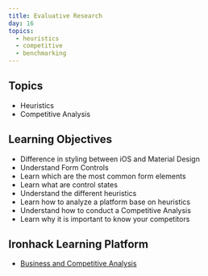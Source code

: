 ```yaml
---
title: Evaluative Research
day: 16
topics:
  - heuristics
  - competitive
  - benchmarking
---
```


Topics
------

- Heuristics
- Competitive Analysis


Learning Objectives
-------------------

- Difference in styling between iOS and Material Design
- Understand Form Controls
- Learn which are the most common form elements
- Learn what are control states
- Understand the different heuristics
- Learn how to analyze a platform base on heuristics
- Understand how to conduct a Competitive Analysis
- Learn why it is important to know your competitors


Ironhack Learning Platform
--------------------------

- [Business and Competitive Analysis](http://learn.ironhack.com/#/learning_unit/3327)
